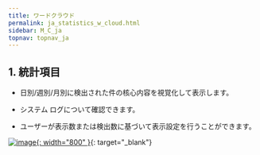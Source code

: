 ```yaml
---
title: ワードクラウド
permalink: ja_statistics_w_cloud.html
sidebar: M_C_ja
topnav: topnav_ja
---
```


## 1. 統計項目
- 日別/週別/月別に検出された件の核心内容を視覚化して表示します。

- システム ログについて確認できます。

- ユーザーが表示数または検出数に基づいて表示設定を行うことができます。

[![image](/docs/images/Manual/common/statistics/wordcloud/01.png){: width="800" }](/docs/images/Manual/common/statistics/wordcloud/01.png){: target="_blank"}
